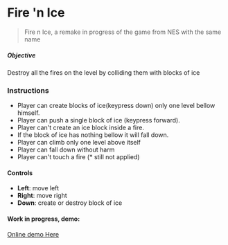 # Fire 'n Ice
> Fire n Ice, a remake in progress of the game from NES with the same name

##### Objective
Destroy all the fires on the level by colliding them with blocks of ice

### Instructions
 - Player can create blocks of ice(keypress down) only one level bellow himself.
 - Player can push a single block of ice (keypress forward).
 - Player can't create an ice block inside a fire.
 - If the block of ice has nothing bellow it will fall down.
 - Player can climb only one level above itself
 - Player can fall down without harm
 - Player can't touch a fire (* still not applied)

#### Controls
 - **Left**: move left
 - **Right**: move right
 - **Down**: create or destroy block of ice

#### Work in progress, demo:
[Online demo Here](https://eugenioenko.github.io/fire-n-ice/)